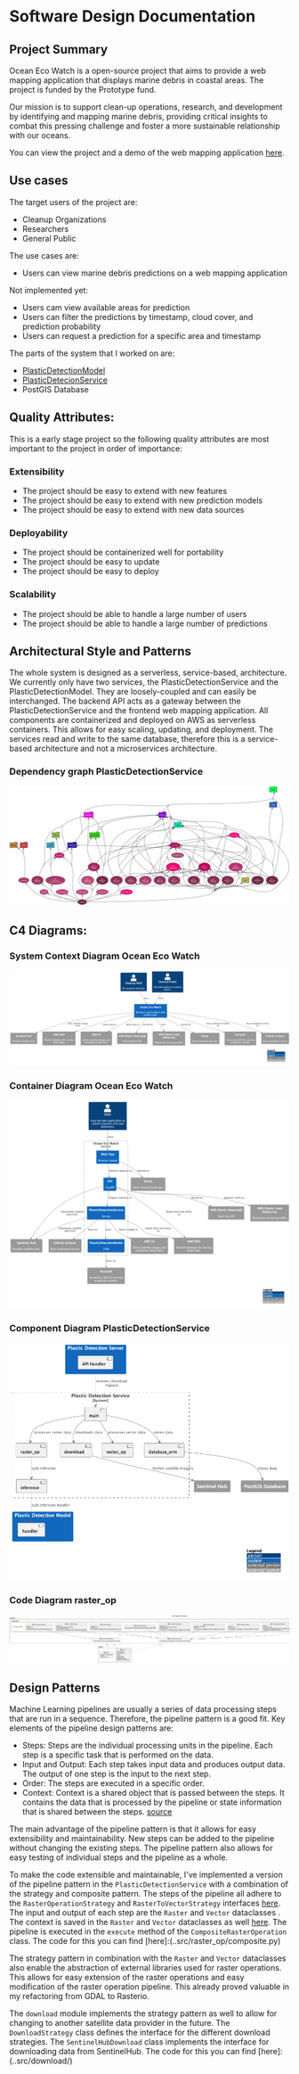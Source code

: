 # Software Design Documentation

## Project Summary

Ocean Eco Watch is a open-source project that aims to provide a web mapping application that displays marine debris in coastal areas. The project is funded by the Prototype fund.

Our mission is to support clean-up operations, research, and development by identifying and mapping marine debris, providing critical insights to combat this pressing challenge and foster a more sustainable relationship with our oceans.

You can view the project and a demo of the web mapping application [here](https://www.oceanecowatch.org/).

## Use cases 

The target users of the project are:

- Cleanup Organizations
- Researchers
- General Public

The use cases are:

- Users can view marine debris predictions on a web mapping application

Not implemented yet:

- Users cam view available areas for prediction
- Users can filter the predictions by timestamp, cloud cover, and prediction probability
- Users can request a prediction for a specific area and timestamp

The parts of the system that I worked on are:

- [PlasticDetectionModel](https://github.com/OceanEcoWatch/PlasticDetectionModel)
- [PlasticDetecionService](https://github.com/OceanEcoWatch/PlasticDetectionService)
- PostGIS Database

## Quality Attributes:

This is a early stage project so the following quality attributes are most important to the project in order of importance:

### Extensibility

- The project should be easy to extend with new features
- The project should be easy to extend with new prediction models
- The project should be easy to extend with new data sources

### Deployability

- The project should be containerized well for portability
- The project should be easy to update
- The project should be easy to deploy

### Scalability

- The project should be able to handle a large number of users
- The project should be able to handle a large number of predictions

## Architectural Style and Patterns

The whole system is designed as a serverless, service-based, architecture. We currently only have two services, the PlasticDetectionService and the PlasticDetectionModel. They are loosely-coupled and can easily be interchanged. The backend API acts as a gateway between the PlasticDetectionService and the frontend web mapping application. All components are containerized and deployed on AWS as serverless containers. This allows for easy scaling, updating, and deployment. The services read and write to the same database, therefore this is a service-based architecture and not a microservices architecture.

### Dependency graph PlasticDetectionService

![see](docs/diagrams/dependency_graph.png?raw=true)

## C4 Diagrams:

### System Context Diagram Ocean Eco Watch

![system_context_diagram](diagrams/system_context_diagram.png?raw=true)

### Container Diagram Ocean Eco Watch

![container_diagram](diagrams/container_diagram.png?raw=true)

### Component Diagram PlasticDetectionService

![component_diagram](diagrams/compontent_diagram.png?raw=true)

### Code Diagram raster_op

![code_diagram_raster_operations](diagrams/code_diagram_raster_operations.png?raw=true)

## Design Patterns

Machine Learning pipelines are usually a series of data processing steps that are run in a sequence. Therefore, the pipeline pattern is a good fit. Key elements of the pipeline design patterns are:

- Steps: Steps are the individual processing units in the pipeline. Each step is a specific task that is performed on the data.
- Input and Output: Each step takes input data and produces output data. The output of one step is the input to the next step.
- Order: The steps are executed in a specific order.
- Context: Context is a shared object that is passed between the steps. It contains the data that is processed by the pipeline or state information that is shared between the steps.
  [source](https://levelup.gitconnected.com/design-patterns-implementing-pipeline-design-pattern-824bd2d42bab)

The main advantage of the pipeline pattern is that it allows for easy extensibility and maintainability. New steps can be added to the pipeline without changing the existing steps. The pipeline pattern also allows for easy testing of individual steps and the pipeline as a whole.

To make the code extensible and maintainable, I've implemented a version of the pipeline pattern in the `PlasticDetectionService` with a combination of the strategy and composite pattern. The steps of the pipeline all adhere to the `RasterOperationStrategy` and `RasterToVectorStrategy` interfaces [here](..src/raster_op/abstractions.py). The input and output of each step are the `Raster` and `Vector` dataclasses . The context is saved in the `Raster` and `Vector` dataclasses as well [here](...src/models.py). The pipeline is executed in the `execute` method of the `CompositeRasterOperation` class. The code for this you can find [here]:(..src/raster_op/composite.py)

The strategy pattern in combination with the `Raster` and `Vector` dataclasses also enable the abstraction of external libraries used for raster operations. This allows for easy extension of the raster operations and easy modification of the raster operation pipeline. This already proved valuable in my refactoring from GDAL to Rasterio.

The `download` module implements the strategy pattern as well to allow for changing to another satellite data provider in the future. The `DownloadStrategy` class defines the interface for the different download strategies. The `SentinelHubDownload` class implements the interface for downloading data from SentinelHub. The code for this you can find [here]:(..src/download/)
